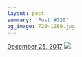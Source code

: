 ```yaml
---
layout: post
summary: 'Post #720'
og_image: 720-1280.jpg
---
```


<p>
  <time>
    <a href="/720">December 25, 2017</a>
  </time>
  <a href="/720">
    <img src="{{ site.assets_url }}/720-640.jpg" srcset="{{ site.assets_url }}/720-320.jpg 320w, {{ site.assets_url }}/720-640.jpg 640w, {{ site.assets_url }}/720-960.jpg 960w, {{ site.assets_url }}/720-1280.jpg 1280w" sizes="(min-width: 700px) 50vw, calc(100vw - 2rem)" />
  </a>
</p>
